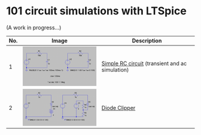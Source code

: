 # 101 circuit simulations with LTSpice

(A work in progress...)

| No. | Image | Description |
|---|---|---|
| 1 | ![simple_rc](./simple_rc.png) | [Simple RC circuit][1] (transient and ac simulation)|
| 2 | ![diode_clipper](./diode_clipper.png) | [Diode Clipper][2]|
 

 [1]: https://github.com/mkvenkit/ltspice101/tree/main/simple_rc
 [2]: https://github.com/mkvenkit/ltspice101/tree/main/diode_clipper
